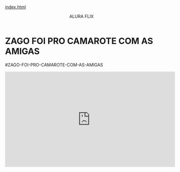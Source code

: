 [index.html](https://github.com/user-attachments/files/22006135/index.html)
<head>
  <link rel="stylesheet" href="styles.css" />
<titulo>
  
</titulo>
</head>

<body>

<header>ALURA FLIX</header>


<h1>ZAGO FOI PRO CAMAROTE COM AS AMIGAS</h1>
<p>#ZAGO-FOI-PRO-CAMAROTE-COM-AS-AMIGAS</p>


<iframe width="560" height="315" src="https://www.youtube.com/embed/JG_JlpBLsOw?si=uL0UAHe_6lUWS_jG" title="YouTube video player" frameborder="0" allow="accelerometer; autoplay; clipboard-write; encrypted-media; gyroscope; picture-in-picture; web-share" referrerpolicy="strict-origin-when-cross-origin" allowfullscreen></iframe>



</body>
